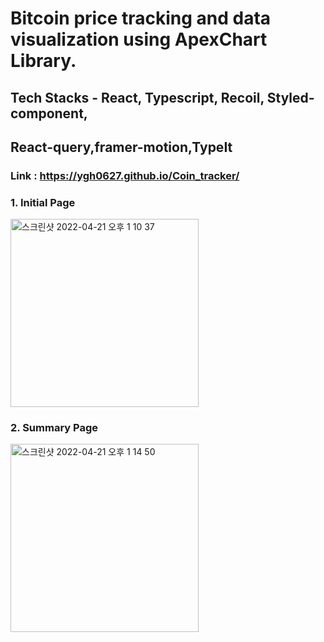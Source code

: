# Bitcoin price tracking and data visualization using ApexChart Library.

## Tech Stacks - React, Typescript, Recoil, Styled-component,
## React-query,framer-motion,TypeIt

### Link : https://ygh0627.github.io/Coin_tracker/

### 1. Initial Page
<img width="301" alt="스크린샷 2022-04-21 오후 1 10 37" src="https://user-images.githubusercontent.com/86824978/164370627-a4198a75-97bd-4b28-8226-6bb313b8d9ee.png">

### 2. Summary Page
<img width="301" alt="스크린샷 2022-04-21 오후 1 14 50" src="https://user-images.githubusercontent.com/86824978/164370895-160013da-0da7-435e-a88a-a45e175bc3bc.png">
